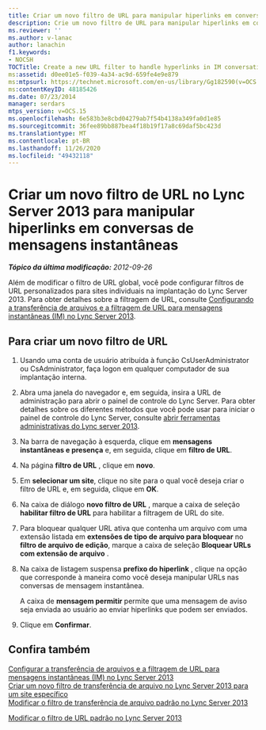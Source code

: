 ```yaml
---
title: Criar um novo filtro de URL para manipular hiperlinks em conversas de mensagens instantâneas
description: Crie um novo filtro de URL para manipular hiperlinks em conversas de mensagens instantâneas.
ms.reviewer: ''
ms.author: v-lanac
author: lanachin
f1.keywords:
- NOCSH
TOCTitle: Create a new URL filter to handle hyperlinks in IM conversations
ms:assetid: d0ee01e5-f039-4a34-ac9d-659fe4e9e879
ms:mtpsurl: https://technet.microsoft.com/en-us/library/Gg182590(v=OCS.15)
ms:contentKeyID: 48185426
ms.date: 07/23/2014
manager: serdars
mtps_version: v=OCS.15
ms.openlocfilehash: 6e583b3e8cbd04279ab7f54b4138a349fa0d1e85
ms.sourcegitcommit: 36fee89bb887bea4f18b19f17a8c69daf5bc423d
ms.translationtype: MT
ms.contentlocale: pt-BR
ms.lasthandoff: 11/26/2020
ms.locfileid: "49432118"
---
```

# <a name="create-a-new-url-filter-in-lync-server-2013-to-handle-hyperlinks-in-im-conversations"></a>Criar um novo filtro de URL no Lync Server 2013 para manipular hiperlinks em conversas de mensagens instantâneas

<div data-xmlns="http://www.w3.org/1999/xhtml">

<div class="topic" data-xmlns="http://www.w3.org/1999/xhtml" data-msxsl="urn:schemas-microsoft-com:xslt" data-cs="https://msdn.microsoft.com/">

<div data-asp="https://msdn2.microsoft.com/asp">



</div>

<div id="mainSection">

<div id="mainBody">

<span> </span>

_**Tópico da última modificação:** 2012-09-26_

Além de modificar o filtro de URL global, você pode configurar filtros de URL personalizados para sites individuais na implantação do Lync Server 2013. Para obter detalhes sobre a filtragem de URL, consulte [Configurando a transferência de arquivos e a filtragem de URL para mensagens instantâneas (IM) no Lync Server 2013](lync-server-2013-configuring-file-transfer-and-url-filtering-for-instant-messaging-im.md).

<div>

## <a name="to-create-a-new-url-filter"></a>Para criar um novo filtro de URL

1.  Usando uma conta de usuário atribuída à função CsUserAdministrator ou CsAdministrator, faça logon em qualquer computador de sua implantação interna.

2.  Abra uma janela do navegador e, em seguida, insira a URL de administração para abrir o painel de controle do Lync Server. Para obter detalhes sobre os diferentes métodos que você pode usar para iniciar o painel de controle do Lync Server, consulte [abrir ferramentas administrativas do Lync server 2013](lync-server-2013-open-lync-server-administrative-tools.md).

3.  Na barra de navegação à esquerda, clique em **mensagens instantâneas e presença** e, em seguida, clique em **filtro de URL**.

4.  Na página **filtro de URL** , clique em **novo**.

5.  Em **selecionar um site**, clique no site para o qual você deseja criar o filtro de URL e, em seguida, clique em **OK**.

6.  Na caixa de diálogo **novo filtro de URL** , marque a caixa de seleção **habilitar filtro de URL** para habilitar a filtragem de URL do site.

7.  Para bloquear qualquer URL ativa que contenha um arquivo com uma extensão listada em **extensões de tipo de arquivo para bloquear** no **filtro de arquivo de edição**, marque a caixa de seleção **Bloquear URLs com extensão de arquivo** .

8.  Na caixa de listagem suspensa **prefixo do hiperlink** , clique na opção que corresponde à maneira como você deseja manipular URLs nas conversas de mensagem instantânea.
    
    A caixa de **mensagem permitir** permite que uma mensagem de aviso seja enviada ao usuário ao enviar hiperlinks que podem ser enviados.

9.  Clique em **Confirmar**.

</div>

<div>

## <a name="see-also"></a>Confira também


[Configurar a transferência de arquivos e a filtragem de URL para mensagens instantâneas (IM) no Lync Server 2013](lync-server-2013-configuring-file-transfer-and-url-filtering-for-instant-messaging-im.md)  
[Criar um novo filtro de transferência de arquivo no Lync Server 2013 para um site específico](lync-server-2013-create-a-new-file-transfer-filter-for-a-specific-site.md)  
[Modificar o filtro de transferência de arquivo padrão no Lync Server 2013](lync-server-2013-modify-the-default-file-transfer-filter.md)  


[Modificar o filtro de URL padrão no Lync Server 2013](lync-server-2013-modify-the-default-url-filter.md)  
  

</div>

</div>

<span> </span>

</div>

</div>

</div>

